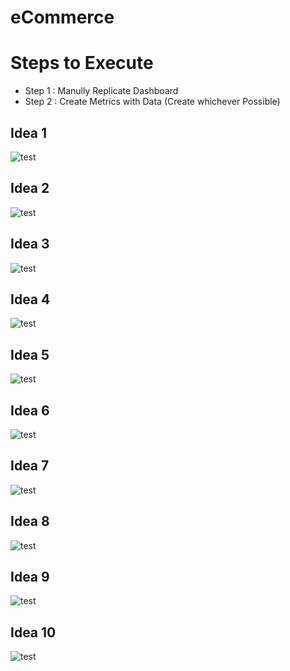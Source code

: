 # eCommerce

# Steps to Execute
- Step 1 : Manully Replicate Dashboard
- Step 2 : Create Metrics with Data (Create whichever Possible)

## Idea 1
![test](./Step1/eCommerce_Dashboard1.png)

## Idea 2
![test](./Step1/eCommerce_Dashboard2.png)

## Idea 3
![test](./Step1/eCommerce_Dashboard3.png)

## Idea 4
![test](./Step1/eCommerce_Dashboard4.png)

## Idea 5
![test](./Step1/eCommerce_Dashboard5.png)

## Idea 6
![test](./Step1/eCommerce_Dashboard6.jpg)

## Idea 7
![test](./Step1/eCommerce_Dashboard7.jpg)

## Idea 8
![test](./Step1/eCommerce_Dashboard8.png)

## Idea 9
![test](./Step1/eCommerce_Dashboard9.jpg)

## Idea 10
![test](./Step1/eCommerce_Dashboard10.png)

